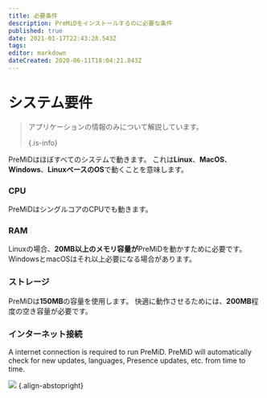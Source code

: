 ```yaml
---
title: 必要条件
description: PreMiDをインストールするのに必要な条件
published: true
date: 2021-01-17T22:43:28.543Z
tags:
editor: markdown
dateCreated: 2020-06-11T18:04:21.843Z
---
```


# システム要件

> アプリケーションの情報のみについて解説しています。 
> 
> {.is-info}

PreMiDはほぼすべてのシステムで動きます。 これは**Linux**、**MacOS**、**Windows**、**LinuxベースのOS**で動くことを意味します。

### CPU
PreMiDはシングルコアのCPUでも動きます。

### RAM
Linuxの場合、**20MB以上のメモリ容量が**PreMiDを動かすために必要です。 WindowsとmacOSはそれ以上必要になる場合があります。

### ストレージ
PreMiDは**150MB**の容量を使用します。 快適に動作させるためには、**200MB**程度の空き容量が必要です。

### インターネット接続
A internet connection is required to run PreMiD. PreMiD will automatically check for new updates, languages, Presence updates, etc. from time to time.

![](https://a.icons8.com/ViUXyjOj/f4tFww/svg.svg) {.align-abstopright}